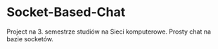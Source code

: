 # Socket-Based-Chat
Project na 3. semestrze studiów na Sieci komputerowe. Prosty chat na bazie socketów.

